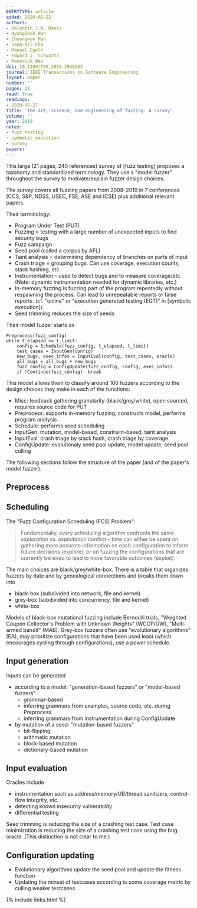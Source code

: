 ```yaml
---
ENTRYTYPE: article
added: 2020-05-22
authors:
- Valentin J.M. Manès
- HyungSeok Han
- Choongwoo Han
- Sang-Kil Cha
- Manuel Egele
- Edward J. Schwartz
- Maverick Woo
doi: 10.1109/TSE.2019.2946563
journal: IEEE Transactions on Software Engineering
layout: paper
number: ''
pages: 21
read: true
readings:
- 2020-06-27
title: 'The art, science, and engineering of fuzzing: A survey'
volume: ''
year: 2019
notes:
- fuzz testing
- symbolic execution
- survey
papers:
---
```


This large (21 pages, 240 references) survey of [fuzz testing]
proposes a taxonomy and standardized terminology.
They use a "model fuzzer" throughout the survey to motivate/explain
fuzzer design choices.

The survey covers all fuzzing papers from 2008–2019 in 7 conferences
(CCS, S&P, NDSS, USEC, FSE, ASE and ICSE) plus additional relevant
papers.

Their terminology:

- Program Under Test (PUT)
- Fuzzing = testing with a large number of unexpected inputs
  to find security bugs
- Fuzz campaign
- Seed pool (called a corpus by AFL)
- Taint analysis = determining dependency of branches on parts of input
- Crash triage = grouping bugs.
  Can use coverage, execution counts, stack hashing, etc.
- Instrumentation – used to detect bugs and to measure coverage/etc.
  (Note: dynamic instrumentation needed for dynamic libraries, etc.)
- In-memory fuzzing is fuzzing part of the program repeatedly
  without respawning the process.
  Can lead to unrepeatable reports or false reports.
  (cf. "online" or "execution generated testing (EGT)" in [symbolic execution]).
- Seed trimming reduces the size of seeds



Their model fuzzer starts as

    Preprocess(fuzz_config)
    while t_elapsed <= t_limit:
        config = Schedule(fuzz_config, t_elapsed, t_limit)
        test_cases = InputGen(config)
        new_bugs, exec_infos = InputEval(config, test_cases, oracle)
        all_bugs = all_bugs + new_bugs
        fuzz_config = ConfigUpdate(fuzz_config, config, exec_infos)
        if !Continue(fuzz_config): break

This model allows them to classify around 100 fuzzers according to the design choices
they make in each of the functions:

- Misc:
  feedback gathering granularity (black/grey/white),
  open sourced,
  requires source code for PUT
- Preprocess: 
  supports in-memory fuzzing,
  constructs model,
  performs program analysis
- Schedule:
  performs seed scheduling
- InputGen:
  mutation,
  model-based,
  constraint-based,
  taint analysis
- InputEval:
  crash triage by stack hash,
  crash triage by coverage
- ConfigUpdate:
  evolutionaly seed pool update,
  model update,
  seed pool culling

The following sections follow the structure of the paper
(and of the paper's model fuzzer).

## Preprocess

## Scheduling

The "Fuzz Configuration Scheduling (FCS) Problem":

> Fundamentally, every scheduling algorithm confronts the same _exploration_
> vs. _exploitation_ conflict – time can either be spent on gathering more
> accurate information on each configuration to inform future decisions
> (explore), or on fuzzing the configurations that are currently believed to
> lead to more favorable outcomes (exploit).

The main choices are black/grey/white-box.
There is a table that organizes fuzzers by date and by genealogical
connections and breaks them down into

- black-box (subdivided into network, file and kernel)
- grey-box (subdivided into concurrency, file and kernel)
- white-box

Models of black-box mutational fuzzing include Bernoulli trials,
"Weighted Coupon Collector's Problem with Unknown Weights" (WCCP/UW),
"Multi-armed bandit" (MAB).
Grey-box fuzzers often use "evolutionary algorithms" (EA), may prioritize
configurations that have been used least (which encourages cycling
through configurations), use a power schedule.

## Input generation

Inputs can be generated

- according to a model: "generation-based fuzzers" or "model-based fuzzers"
  - grammar-based
  - inferring grammars from examples, source code, etc. during Preprocess
  - inferring grammars from instrumentation during ConfigUpdate
- by mutation of a seed: "mutation-based fuzzers"
  - bit-flipping
  - arithmetic mutation
  - block-based mutation
  - dictionary-based mutation

## Input evaluation

Oracles include

- instrumentation such as address/memory/UB/thread sanitizers, control-flow integrity, etc.
- detecting known insecurity vulnerability
- differential testing

Seed trimming is reducing the size of a crashing test case.
Test case minimization is reducing the size of a crashing test case
using the bug oracle. (This distinction is not clear to me.)

## Configuration updating

- Evolutionary algorithms update the seed pool and update the fitness function
- Updating the minset of testcases according to some coverage metric by
  culling weaker testcases



{% include links.html %}
